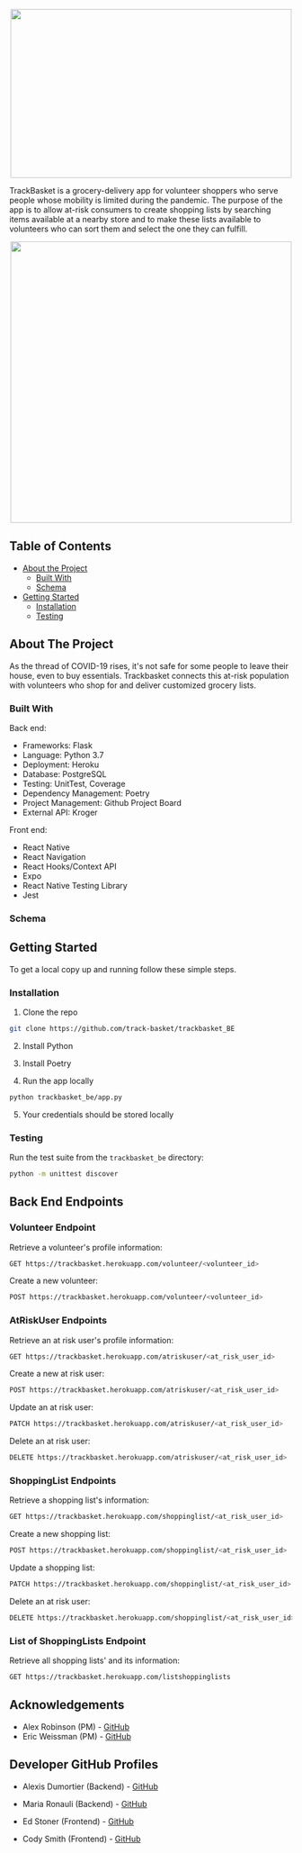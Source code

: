   
<p align="center">
  <a href="https://trackbasket.herokuapp.com/"><img width="500" height="300" src="https://user-images.githubusercontent.com/55954962/83821753-706c4f00-a68c-11ea-9c1b-2a2d24eddd94.jpg"></a>
</p>
TrackBasket is a grocery-delivery app for volunteer shoppers who serve people whose mobility is limited during the pandemic. The purpose of the app is to allow at-risk consumers to create shopping lists by searching items available at a nearby store and to make these lists available to volunteers who can sort them and select the one they can fulfill.


<p align="center">
<a href="http://g.recordit.co/Fq4vHJEapy.gif"><img src="http://g.recordit.co/Fq4vHJEapy.gif" width="500" height="500"/></a>
</p>

<!-- TABLE OF CONTENTS -->
## Table of Contents

* [About the Project](#about-the-project)
  * [Built With](#built-with)
  * [Schema](#schema)
* [Getting Started](#getting-started)
  * [Installation](#installation)
  * [Testing](#testing)

<!-- ABOUT THE PROJECT -->
## About The Project

As the thread of COVID-19 rises, it's not safe for some people to leave their house, even to buy essentials. Trackbasket connects this at-risk population with volunteers who shop for and deliver customized grocery lists.

### Built With

Back end:
* Frameworks: Flask
* Language: Python 3.7
* Deployment: Heroku
* Database: PostgreSQL
* Testing: UnitTest, Coverage
* Dependency Management: Poetry
* Project Management: Github Project Board
* External API: Kroger

Front end:

* React Native
* React Navigation
* React Hooks/Context API
* Expo
* React Native Testing Library
* Jest

### Schema

<!-- GETTING STARTED -->
## Getting Started

To get a local copy up and running follow these simple steps.

### Installation

1. Clone the repo
```sh
git clone https://github.com/track-basket/trackbasket_BE
```
2. Install Python

3. Install Poetry 

4. Run the app locally
```sh
python trackbasket_be/app.py
```
5. Your credentials should be stored locally

### Testing

Run the test suite from the `trackbasket_be` directory:

```sh
python -m unittest discover
```

## Back End Endpoints 

### Volunteer Endpoint

Retrieve a volunteer's profile information:
```sh
GET https://trackbasket.herokuapp.com/volunteer/<volunteer_id>
```
Create a new volunteer:

```sh
POST https://trackbasket.herokuapp.com/volunteer/<volunteer_id>

```

### AtRiskUser Endpoints

Retrieve an at risk user's profile information:
```sh
GET https://trackbasket.herokuapp.com/atriskuser/<at_risk_user_id>
```
Create a new at risk user:
```sh
POST https://trackbasket.herokuapp.com/atriskuser/<at_risk_user_id>
```
Update an at risk user:
```sh
PATCH https://trackbasket.herokuapp.com/atriskuser/<at_risk_user_id>
```
Delete an at risk user:
```sh
DELETE https://trackbasket.herokuapp.com/atriskuser/<at_risk_user_id>
```

### ShoppingList Endpoints

Retrieve a shopping list's information:
```sh
GET https://trackbasket.herokuapp.com/shoppinglist/<at_risk_user_id>
```
Create a new shopping list:
```sh
POST https://trackbasket.herokuapp.com/shoppinglist/<at_risk_user_id>
```
Update a shopping list:
```sh
PATCH https://trackbasket.herokuapp.com/shoppinglist/<at_risk_user_id>
```
Delete an at risk user:
```sh
DELETE https://trackbasket.herokuapp.com/shoppinglist/<at_risk_user_id>
```

### List of ShoppingLists Endpoint

Retrieve all shopping lists' and its information:
```sh
GET https://trackbasket.herokuapp.com/listshoppinglists
```
<!-- ACKNOWLEDGEMENTS -->
## Acknowledgements
* Alex Robinson (PM) - [GitHub](https://github.com/scottalexandra)<br>
* Eric Weissman (PM) - [GitHub](https://github.com/ericweissman)<br>

## Developer GitHub Profiles

* Alexis Dumortier (Backend) - [GitHub](https://github.com/adumortier)<br>
* Maria Ronauli (Backend) - [GitHub](https://github.com/mronauli)<br>

* Ed Stoner (Frontend) - [GitHub](https://github.com/edlsto)<br>
* Cody Smith (Frontend) - [GitHub](https://github.com/monstaro)<br>


